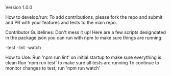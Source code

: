 Version 1.0.0

How to develop/run:
To add contributions, please fork the repo and submit and PR with your features and tests to the main repo.

Contributor Guidelines:
Don't mess it up! Here are a few scripts designdated in the package.json you can run with npm to make sure things are running:

-test
-lint
-watch

How to Use:
Run 'npm run lint' on initial startup to make sure everything is clean
Run 'npm run test' to make sure all tests are running
To continue to monitor changes to test, run 'npm run watch'